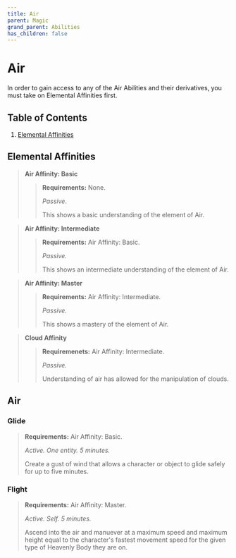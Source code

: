 ```yaml
---
title: Air
parent: Magic
grand_parent: Abilities
has_children: false
---
```


# Air

In order to gain access to any of the Air Abilities and their derivatives, you must take on Elemental Affinities first.

## Table of Contents
1. [Elemental Affinities](#Elemental-Affinities)

## Elemental Affinities

> **Air Affinity: Basic**
>> **Requirements:** None.
>> 
>> *Passive*.
>>
>> This shows a basic understanding of the element of Air.

> **Air Affinity: Intermediate**
>> **Requirements:** Air Affinity: Basic.
>>
>> *Passive.*
>>
>> This shows an intermediate understanding of the element of Air.

> **Air Affinity: Master**
>> **Requirements:** Air Affinity: Intermediate.
>>
>> *Passive.*
>>
>> This shows a mastery of the element of Air.

> **Cloud Affinity**
>> **Requiremenets:** Air Affinity: Intermediate.
>>
>> *Passive.*
>>
>> Understanding of air has allowed for the manipulation of clouds.

## Air

### Glide
> **Requirements:** Air Affinity: Basic.
>
> *Active. One entity. 5 minutes.*
>
> Create a gust of wind that allows a character or object to glide safely for up to five minutes.

### Flight
> **Requirements:** Air Affinity: Master.
>
> *Active. Self. 5 minutes.*
>
> Ascend into the air and manuever at a maximum speed and maximum height equal to the character's fastest movement speed for the given type of Heavenly Body they are on.
